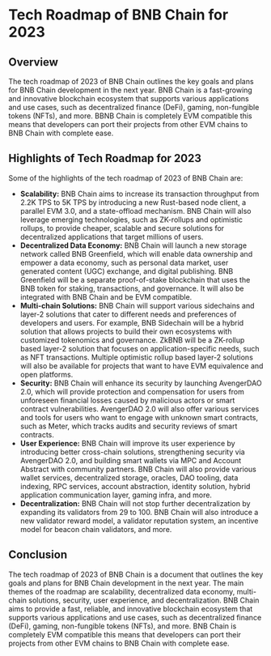# Tech Roadmap of BNB Chain for 2023 

## Overview
The tech roadmap of 2023 of BNB Chain outlines the key goals and plans for BNB Chain development in the next year. BNB Chain is a fast-growing and innovative blockchain ecosystem that supports various applications and use cases, such as decentralized finance (DeFi), gaming, non-fungible tokens (NFTs), and more. BBNB Chain is completely EVM compatible this means that developers can port their projects from other EVM chains to BNB Chain with complete ease.

## Highlights of Tech Roadmap for 2023

Some of the highlights of the tech roadmap of 2023 of BNB Chain are:

* **Scalability:** BNB Chain aims to increase its transaction throughput from 2.2K TPS to 5K TPS by introducing a new Rust-based node client, a parallel EVM 3.0, and a state-offload mechanism. BNB Chain will also leverage emerging technologies, such as ZK-rollups and optimistic rollups, to provide cheaper, scalable and secure solutions for decentralized applications that target millions of users.
* **Decentralized Data Economy:** BNB Chain will launch a new storage network called BNB Greenfield, which will enable data ownership and empower a data economy, such as personal data market, user generated content (UGC) exchange, and digital publishing. BNB Greenfield will be a separate proof-of-stake blockchain that uses the BNB token for staking, transactions, and governance. It will also be integrated with BNB Chain and be EVM compatible.
* **Multi-chain Solutions:** BNB Chain will support various sidechains and layer-2 solutions that cater to different needs and preferences of developers and users. For example, BNB Sidechain will be a hybrid solution that allows projects to build their own ecosystems with customized tokenomics and governance. ZkBNB will be a ZK-rollup based layer-2 solution that focuses on application-specific needs, such as NFT transactions. Multiple optimistic rollup based layer-2 solutions will also be available for projects that want to have EVM equivalence and open platforms.
* **Security:** BNB Chain will enhance its security by launching AvengerDAO 2.0, which will provide protection and compensation for users from unforeseen financial losses caused by malicious actors or smart contract vulnerabilities. AvengerDAO 2.0 will also offer various services and tools for users who want to engage with unknown smart contracts, such as Meter, which tracks audits and security reviews of smart contracts.
* **User Experience:** BNB Chain will improve its user experience by introducing better cross-chain solutions, strengthening security via AvengerDAO 2.0, and building smart wallets via MPC and Account Abstract with community partners. BNB Chain will also provide various wallet services, decentralized storage, oracles, DAO tooling, data indexing, RPC services, account abstraction, identity solution, hybrid application communication layer, gaming infra, and more.
* **Decentralization:** BNB Chain will not stop further decentralization by expanding its validators from 29 to 100. BNB Chain will also introduce a new validator reward model, a validator reputation system, an incentive model for beacon chain validators, and more.

## Conclusion 
The tech roadmap of 2023 of BNB Chain is a document that outlines the key goals and plans for BNB Chain development in the next year. The main themes of the roadmap are scalability, decentralized data economy, multi-chain solutions, security, user experience, and decentralization. BNB Chain aims to provide a fast, reliable, and innovative blockchain ecosystem that supports various applications and use cases, such as decentralized finance (DeFi), gaming, non-fungible tokens (NFTs), and more. BNB Chain is completely EVM compatible this means that developers can port their projects from other EVM chains to BNB Chain with complete ease.